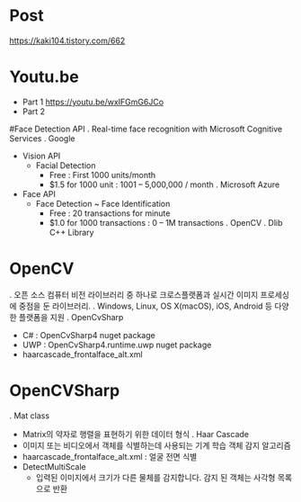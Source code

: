 # Post
https://kaki104.tistory.com/662

# Youtu.be
- Part 1
  https://youtu.be/wxIFGmG6JCo
- Part 2
  

#Face Detection API
. Real-time face recognition with Microsoft Cognitive Services
. Google
  - Vision API
    + Facial Detection 
      - Free : First 1000 units/month 
      - $1.5 for 1000 unit : 1001 – 5,000,000 / month
. Microsoft Azure
  - Face API
    + Face Detection ~ Face Identification
      - Free : 20 transactions for minute
      - $1.0 for 1000 transactions : 0 – 1M transactions
. OpenCV
. Dlib C++ Library

# OpenCV
. 오픈 소스 컴퓨터 비전 라이브러리 중 하나로 크로스플랫폼과 실시간 이미지 프로세싱에 중점을 둔 라이브러리.
. Windows, Linux, OS X(macOS), iOS, Android 등 다양한 플랫폼을 지원
. OpenCvSharp
  - C# : OpenCvSharp4 nuget package
  - UWP : OpenCvSharp4.runtime.uwp nuget package
  - haarcascade_frontalface_alt.xml

# OpenCVSharp
. Mat class 
  - Matrix의 약자로 행렬을 표현하기 위한 데이터 형식
. Haar Cascade
  - 이미지 또는 비디오에서 객체를 식별하는데 사용되는 기계 학습 객체 감지 알고리즘
  - haarcascade_frontalface_alt.xml : 얼굴 전면 식별
  - DetectMultiScale
    + 입력된 이미지에서 크기가 다른 물체를 감지합니다. 감지 된 객체는 사각형 목록으로 반환

